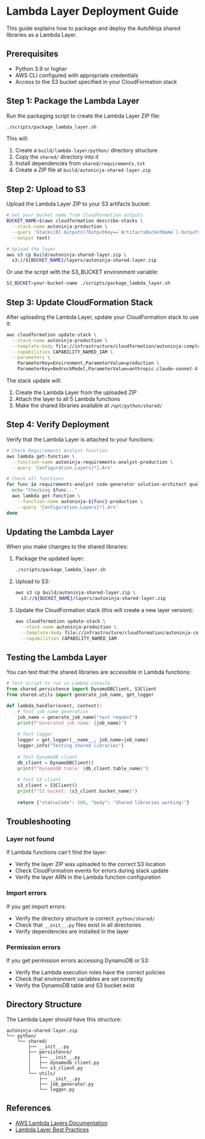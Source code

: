 # Lambda Layer Deployment Guide

This guide explains how to package and deploy the AutoNinja shared libraries as a Lambda Layer.

## Prerequisites

- Python 3.9 or higher
- AWS CLI configured with appropriate credentials
- Access to the S3 bucket specified in your CloudFormation stack

## Step 1: Package the Lambda Layer

Run the packaging script to create the Lambda Layer ZIP file:

```bash
./scripts/package_lambda_layer.sh
```

This will:
1. Create a `build/lambda-layer/python/` directory structure
2. Copy the `shared/` directory into it
3. Install dependencies from `shared/requirements.txt`
4. Create a ZIP file at `build/autoninja-shared-layer.zip`

## Step 2: Upload to S3

Upload the Lambda Layer ZIP to your S3 artifacts bucket:

```bash
# Get your bucket name from CloudFormation outputs
BUCKET_NAME=$(aws cloudformation describe-stacks \
  --stack-name autoninja-production \
  --query 'Stacks[0].Outputs[?OutputKey==`ArtifactsBucketName`].OutputValue' \
  --output text)

# Upload the layer
aws s3 cp build/autoninja-shared-layer.zip \
  s3://${BUCKET_NAME}/layers/autoninja-shared-layer.zip
```

Or use the script with the S3_BUCKET environment variable:

```bash
S3_BUCKET=your-bucket-name ./scripts/package_lambda_layer.sh
```

## Step 3: Update CloudFormation Stack

After uploading the Lambda Layer, update your CloudFormation stack to use it:

```bash
aws cloudformation update-stack \
  --stack-name autoninja-production \
  --template-body file://infrastructure/cloudformation/autoninja-complete.yaml \
  --capabilities CAPABILITY_NAMED_IAM \
  --parameters \
    ParameterKey=Environment,ParameterValue=production \
    ParameterKey=BedrockModel,ParameterValue=anthropic.claude-sonnet-4-5-20250929-v1:0
```

The stack update will:
1. Create the Lambda Layer from the uploaded ZIP
2. Attach the layer to all 5 Lambda functions
3. Make the shared libraries available at `/opt/python/shared/`

## Step 4: Verify Deployment

Verify that the Lambda Layer is attached to your functions:

```bash
# Check Requirements Analyst function
aws lambda get-function \
  --function-name autoninja-requirements-analyst-production \
  --query 'Configuration.Layers[*].Arn'

# Check all functions
for func in requirements-analyst code-generator solution-architect quality-validator deployment-manager; do
  echo "Checking $func..."
  aws lambda get-function \
    --function-name autoninja-${func}-production \
    --query 'Configuration.Layers[*].Arn'
done
```

## Updating the Lambda Layer

When you make changes to the shared libraries:

1. Package the updated layer:
   ```bash
   ./scripts/package_lambda_layer.sh
   ```

2. Upload to S3:
   ```bash
   aws s3 cp build/autoninja-shared-layer.zip \
     s3://${BUCKET_NAME}/layers/autoninja-shared-layer.zip
   ```

3. Update the CloudFormation stack (this will create a new layer version):
   ```bash
   aws cloudformation update-stack \
     --stack-name autoninja-production \
     --template-body file://infrastructure/cloudformation/autoninja-complete.yaml \
     --capabilities CAPABILITY_NAMED_IAM
   ```

## Testing the Lambda Layer

You can test that the shared libraries are accessible in Lambda functions:

```python
# Test script to run in Lambda console
from shared.persistence import DynamoDBClient, S3Client
from shared.utils import generate_job_name, get_logger

def lambda_handler(event, context):
    # Test job name generation
    job_name = generate_job_name("test request")
    print(f"Generated job name: {job_name}")
    
    # Test logger
    logger = get_logger(__name__, job_name=job_name)
    logger.info("Testing shared libraries")
    
    # Test DynamoDB client
    db_client = DynamoDBClient()
    print(f"DynamoDB table: {db_client.table_name}")
    
    # Test S3 client
    s3_client = S3Client()
    print(f"S3 bucket: {s3_client.bucket_name}")
    
    return {"statusCode": 200, "body": "Shared libraries working!"}
```

## Troubleshooting

### Layer not found

If Lambda functions can't find the layer:
- Verify the layer ZIP was uploaded to the correct S3 location
- Check CloudFormation events for errors during stack update
- Verify the layer ARN in the Lambda function configuration

### Import errors

If you get import errors:
- Verify the directory structure is correct: `python/shared/`
- Check that `__init__.py` files exist in all directories
- Verify dependencies are installed in the layer

### Permission errors

If you get permission errors accessing DynamoDB or S3:
- Verify the Lambda execution roles have the correct policies
- Check that environment variables are set correctly
- Verify the DynamoDB table and S3 bucket exist

## Directory Structure

The Lambda Layer should have this structure:

```
autoninja-shared-layer.zip
└── python/
    └── shared/
        ├── __init__.py
        ├── persistence/
        │   ├── __init__.py
        │   ├── dynamodb_client.py
        │   └── s3_client.py
        └── utils/
            ├── __init__.py
            ├── job_generator.py
            └── logger.py
```

## References

- [AWS Lambda Layers Documentation](https://docs.aws.amazon.com/lambda/latest/dg/configuration-layers.html)
- [Lambda Layer Best Practices](https://docs.aws.amazon.com/lambda/latest/dg/best-practices.html)
